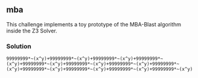 ## mba

This challenge implements a toy prototype of the MBA-Blast algorithm inside the Z3 Solver.

### Solution

```
99999999*~(x^y)+99999999*~(x^y)+99999999*~(x^y)+99999999*~(x^y)+99999999*~(x^y)+99999999*~(x^y)+99999999*~(x^y)+99999999*~(x^y)+99999999*~(x^y)+99999999*~(x^y)+99999999*~(x^y)+99999999*~(x^y)
```